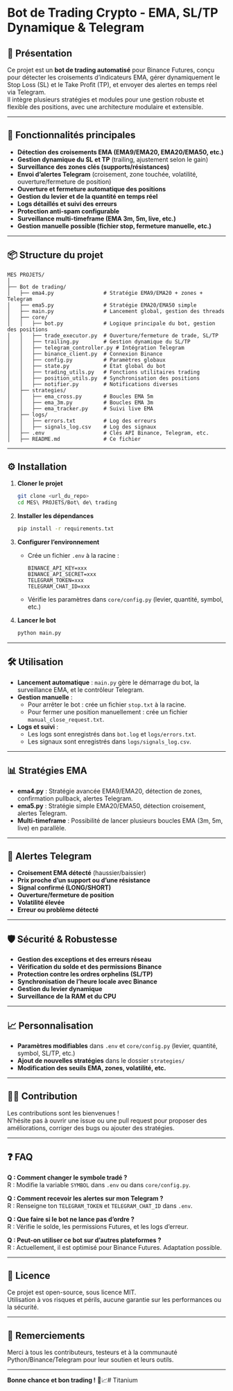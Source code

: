 # Bot de Trading Crypto - EMA, SL/TP Dynamique & Telegram

## 🚀 Présentation

Ce projet est un **bot de trading automatisé** pour Binance Futures, conçu pour détecter les croisements d’indicateurs EMA, gérer dynamiquement le Stop Loss (SL) et le Take Profit (TP), et envoyer des alertes en temps réel via Telegram.  
Il intègre plusieurs stratégies et modules pour une gestion robuste et flexible des positions, avec une architecture modulaire et extensible.

---

## 🧩 Fonctionnalités principales

- **Détection des croisements EMA (EMA9/EMA20, EMA20/EMA50, etc.)**
- **Gestion dynamique du SL et TP** (trailing, ajustement selon le gain)
- **Surveillance des zones clés (supports/résistances)**
- **Envoi d’alertes Telegram** (croisement, zone touchée, volatilité, ouverture/fermeture de position)
- **Ouverture et fermeture automatique des positions**
- **Gestion du levier et de la quantité en temps réel**
- **Logs détaillés et suivi des erreurs**
- **Protection anti-spam configurable**
- **Surveillance multi-timeframe (EMA 3m, 5m, live, etc.)**
- **Gestion manuelle possible (fichier stop, fermeture manuelle, etc.)**

---

## 📦 Structure du projet

```
MES PROJETS/
│
├── Bot de trading/
│   ├── ema4.py                # Stratégie EMA9/EMA20 + zones + Telegram
│   ├── ema5.py                # Stratégie EMA20/EMA50 simple
│   ├── main.py                # Lancement global, gestion des threads
│   ├── core/
│   │   ├── bot.py             # Logique principale du bot, gestion des positions
│   │   ├── trade_executor.py  # Ouverture/fermeture de trade, SL/TP
│   │   ├── trailing.py        # Gestion dynamique du SL/TP
│   │   ├── telegram_controller.py # Intégration Telegram
│   │   ├── binance_client.py  # Connexion Binance
│   │   ├── config.py          # Paramètres globaux
│   │   ├── state.py           # État global du bot
│   │   ├── trading_utils.py   # Fonctions utilitaires trading
│   │   ├── position_utils.py  # Synchronisation des positions
│   │   ├── notifier.py        # Notifications diverses
│   ├── strategies/
│   │   ├── ema_cross.py       # Boucles EMA 5m
│   │   ├── ema_3m.py          # Boucles EMA 3m
│   │   ├── ema_tracker.py     # Suivi live EMA
│   ├── logs/
│   │   ├── errors.txt         # Log des erreurs
│   │   ├── signals_log.csv    # Log des signaux
│   ├── .env                   # Clés API Binance, Telegram, etc.
│   ├── README.md              # Ce fichier
```

---

## ⚙️ Installation

1. **Cloner le projet**
   ```bash
   git clone <url_du_repo>
   cd MES\ PROJETS/Bot\ de\ trading
   ```

2. **Installer les dépendances**
   ```bash
   pip install -r requirements.txt
   ```

3. **Configurer l’environnement**
   - Crée un fichier `.env` à la racine :
     ```
     BINANCE_API_KEY=xxx
     BINANCE_API_SECRET=xxx
     TELEGRAM_TOKEN=xxx
     TELEGRAM_CHAT_ID=xxx
     ```
   - Vérifie les paramètres dans `core/config.py` (levier, quantité, symbol, etc.)

4. **Lancer le bot**
   ```bash
   python main.py
   ```

---

## 🛠 Utilisation

- **Lancement automatique** : `main.py` gère le démarrage du bot, la surveillance EMA, et le contrôleur Telegram.
- **Gestion manuelle** :
  - Pour arrêter le bot : crée un fichier `stop.txt` à la racine.
  - Pour fermer une position manuellement : crée un fichier `manual_close_request.txt`.
- **Logs et suivi** :
  - Les logs sont enregistrés dans `bot.log` et `logs/errors.txt`.
  - Les signaux sont enregistrés dans `logs/signals_log.csv`.

---

## 📊 Stratégies EMA

- **ema4.py** : Stratégie avancée EMA9/EMA20, détection de zones, confirmation pullback, alertes Telegram.
- **ema5.py** : Stratégie simple EMA20/EMA50, détection croisement, alertes Telegram.
- **Multi-timeframe** : Possibilité de lancer plusieurs boucles EMA (3m, 5m, live) en parallèle.

---

## 🔔 Alertes Telegram

- **Croisement EMA détecté** (haussier/baissier)
- **Prix proche d’un support ou d’une résistance**
- **Signal confirmé (LONG/SHORT)**
- **Ouverture/fermeture de position**
- **Volatilité élevée**
- **Erreur ou problème détecté**

---

## 🛡 Sécurité & Robustesse

- **Gestion des exceptions et des erreurs réseau**
- **Vérification du solde et des permissions Binance**
- **Protection contre les ordres orphelins (SL/TP)**
- **Synchronisation de l’heure locale avec Binance**
- **Gestion du levier dynamique**
- **Surveillance de la RAM et du CPU**

---

## 📈 Personnalisation

- **Paramètres modifiables** dans `.env` et `core/config.py` (levier, quantité, symbol, SL/TP, etc.)
- **Ajout de nouvelles stratégies** dans le dossier `strategies/`
- **Modification des seuils EMA, zones, volatilité, etc.**

---

## 🧑‍💻 Contribution

Les contributions sont les bienvenues !  
N’hésite pas à ouvrir une issue ou une pull request pour proposer des améliorations, corriger des bugs ou ajouter des stratégies.

---

## ❓ FAQ

**Q : Comment changer le symbole tradé ?**  
R : Modifie la variable `SYMBOL` dans `.env` ou dans `core/config.py`.

**Q : Comment recevoir les alertes sur mon Telegram ?**  
R : Renseigne ton `TELEGRAM_TOKEN` et `TELEGRAM_CHAT_ID` dans `.env`.

**Q : Que faire si le bot ne lance pas d’ordre ?**  
R : Vérifie le solde, les permissions Futures, et les logs d’erreur.

**Q : Peut-on utiliser ce bot sur d’autres plateformes ?**  
R : Actuellement, il est optimisé pour Binance Futures. Adaptation possible.

---

## 📜 Licence

Ce projet est open-source, sous licence MIT.  
Utilisation à vos risques et périls, aucune garantie sur les performances ou la sécurité.

---

## 🏁 Remerciements

Merci à tous les contributeurs, testeurs et à la communauté Python/Binance/Telegram pour leur soutien et leurs outils.

---

**Bonne chance et bon trading !** 🚀📈# Titanium
